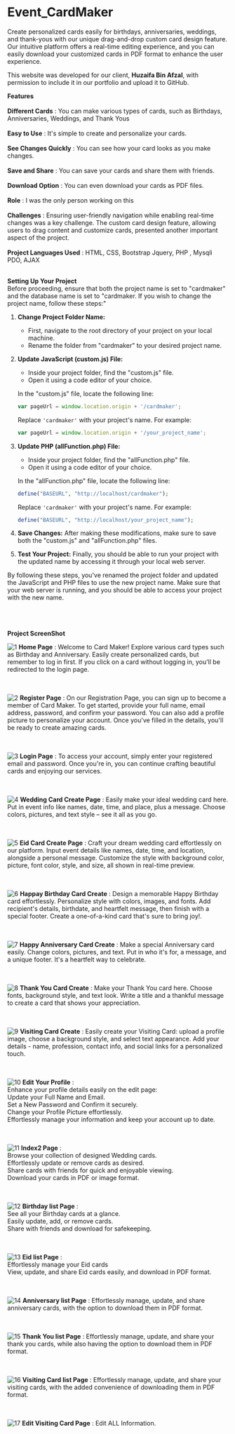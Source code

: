 # Event_CardMaker
Create personalized cards easily for birthdays, anniversaries, weddings, and thank-yous with our unique drag-and-drop custom card design feature. Our intuitive platform offers a real-time editing experience, and you can easily download your customized cards in PDF format to enhance the user experience.<br>

This website was developed for our client, **Huzaifa Bin Afzal**, with permission to include it in our portfolio and upload it to GitHub.<br>

**Features**<br><br>
**Different Cards** : You can make various types of cards, such as Birthdays, Anniversaries, Weddings, and Thank Yous<br><br>
**Easy to Use** : It's simple to create and personalize your cards.<br><br>
**See Changes Quickly** : You can see how your card looks as you make changes. <br><br>
**Save and Share** : You can save your cards and share them with friends. <br><br>
**Download Option** : You can even download your cards as PDF files. <br><br>
**Role** : I was the only person working on this <br><br>
**Challenges** : Ensuring user-friendly navigation while enabling real-time changes was a key challenge. The custom card design feature, allowing users to drag content and customize cards, presented another important aspect of the project. <br><br>
**Project Languages Used** :  HTML, CSS, Bootstrap Jquery, PHP , Mysqli PDO, AJAX<br><br>

**Setting Up Your Project** <br>
Before proceeding, ensure that both the project name is set to "cardmaker" and the database name is set to "cardmaker. If you wish to change the project name, follow these steps:"

1. **Change Project Folder Name:**
   - First, navigate to the root directory of your project on your local machine.
   - Rename the folder from "cardmaker" to your desired project name.

2. **Update JavaScript (custom.js) File:**
   - Inside your project folder, find the "custom.js" file.
   - Open it using a code editor of your choice.

   In the "custom.js" file, locate the following line:

   ```javascript
   var pageUrl = window.location.origin + '/cardmaker';
   ```

   Replace `'cardmaker'` with your project's name. For example:

   ```javascript
   var pageUrl = window.location.origin + '/your_project_name';
   ```

3. **Update PHP (allFunction.php) File:**
   - Inside your project folder, find the "allFunction.php" file.
   - Open it using a code editor of your choice.

   In the "allFunction.php" file, locate the following line:

   ```php
   define("BASEURL", "http://localhost/cardmaker");
   ```

   Replace `'cardmaker'` with your project's name. For example:

   ```php
   define("BASEURL", "http://localhost/your_project_name");
   ```

4. **Save Changes:** After making these modifications, make sure to save both the "custom.js" and "allFunction.php" files.

5. **Test Your Project:** Finally, you should be able to run your project with the updated name by accessing it through your local web server.

By following these steps, you've renamed the project folder and updated the JavaScript and PHP files to use the new project name. Make sure that your web server is running, and you should be able to access your project with the new name.

<br><br><br>
**Project ScreenShot** 

![1](https://github.com/CodeZohaib/Event_CardMaker/assets/142882799/2cd32bc4-00ac-42c1-92f8-b4b11d982667)
**Home Page** : Welcome to Card Maker! Explore various card types such as Birthday and Anniversary. Easily create personalized cards, but remember to log in first. If you click on a card without logging in, you'll be redirected to the login page.<br><br><br>


![2](https://github.com/CodeZohaib/Event_CardMaker/assets/142882799/ce89094b-2697-4f11-9410-d2e28fe1b821)
**Register Page** : On our Registration Page, you can sign up to become a member of Card Maker. To get started, provide your full name, email address, password, and confirm your password. You can also add a profile picture to personalize your account. Once you've filled in the details, you'll be ready to create amazing cards.<br><br><br>

![3](https://github.com/CodeZohaib/Event_CardMaker/assets/142882799/2c839148-cb6a-4a16-9b08-c87ad18cee35)
**Login Page** : To access your account, simply enter your registered email and password. Once you're in, you can continue crafting beautiful cards and enjoying our services.<br><br><br>

![4](https://github.com/CodeZohaib/Event_CardMaker/assets/142882799/fbbf357c-88c9-4514-8370-3eeb0cb9daf5)
**Wedding Card Create Page** : Easily make your ideal wedding card here. Put in event info like names, date, time, and place, plus a message. Choose colors, pictures, and text style – see it all as you go.<br><br><br>

![5](https://github.com/CodeZohaib/Event_CardMaker/assets/142882799/62b2208d-ceb4-40da-b622-fbd5861a6040)
**Eid Card Create Page** : Craft your dream wedding card effortlessly on our platform. Input event details like names, date, time, and location, alongside a personal message. Customize the style with background color, picture, font color, style, and size, all shown in real-time preview.<br><br><br>

![6](https://github.com/CodeZohaib/Event_CardMaker/assets/142882799/6eefdb0a-0c45-4f8d-b26d-6f05498bb832)
**Happay Birthday Card Create** : Design a memorable Happy Birthday card effortlessly. Personalize style with colors, images, and fonts. Add recipient's details, birthdate, and heartfelt message, then finish with a special footer. Create a one-of-a-kind card that's sure to bring joy!.<br><br><br>

![7](https://github.com/CodeZohaib/Event_CardMaker/assets/142882799/4537d905-7007-47d4-9ce5-18fc40020207)
**Happy Anniversary Card Create** : Make a special Anniversary card easily. Change colors, pictures, and text. Put in who it's for, a message, and a unique footer. It's a heartfelt way to celebrate. <br><br><br>

![8](https://github.com/CodeZohaib/Event_CardMaker/assets/142882799/3fa20adc-5f7a-4477-bd1a-7bc8e4626778)
**Thank You Card Create** : Make your Thank You card here. Choose fonts, background style, and text look. Write a title and a thankful message to create a card that shows your appreciation.<br><br><br>

![9](https://github.com/CodeZohaib/Event_CardMaker/assets/142882799/92b07531-e365-4bae-8e5a-43be82c3117b)
**Visiting Card Create** : Easily create your Visiting Card: upload a profile image, choose a background style, and select text appearance. Add your details - name, profession, contact info, and social links for a personalized touch.<br><br><br>

![10](https://github.com/CodeZohaib/Event_CardMaker/assets/142882799/8c1b0f6a-52ec-4649-9f50-f0072a07af33)
**Edit Your Profile** : <br>
Enhance your profile details easily on the edit page:<br>
Update your Full Name and Email. <br>
Set a New Password and Confirm it securely.<br>
Change your Profile Picture effortlessly.<br>
Effortlessly manage your information and keep your account up to date.<br><br><br>


![11](https://github.com/CodeZohaib/Event_CardMaker/assets/142882799/2af3ca38-08fb-4dae-8b70-69e40927a2ef)
**Index2 Page** : <br>
Browse your collection of designed Wedding cards. <br>
Effortlessly update or remove cards as desired. <br>
Share cards with friends for quick and enjoyable viewing. <br>
Download your cards in PDF or image format.<br><br><br>


![12](https://github.com/CodeZohaib/Event_CardMaker/assets/142882799/9f604dec-a994-4789-9725-8989dbcffa40)
**Birthday list Page** :<br>
See all your Birthday cards at a glance.<br> 
Easily update, add, or remove cards.<br> 
Share with friends and download for safekeeping.<br><br><br>


![13](https://github.com/CodeZohaib/Event_CardMaker/assets/142882799/43de838d-69f6-4d29-9f0f-07cb3384cd3f)
**Eid list Page** : <br>
Effortlessly manage your Eid cards<br>
View, update, and share Eid cards easily, and download in PDF format.<br><br><br>


![14](https://github.com/CodeZohaib/Event_CardMaker/assets/142882799/22c51fa7-c4fe-456e-b903-5ec4c6ad1e7f)
**Anniversary list Page** : Effortlessly manage, update, and share anniversary cards, with the option to download them in PDF format.<br><br><br>


![15](https://github.com/CodeZohaib/Event_CardMaker/assets/142882799/ffe50a83-b367-43d3-b130-7b121d968bb0)
**Thank You list Page** :  Effortlessly manage, update, and share your thank you cards, while also having the option to download them in PDF format.<br><br><br>

![16](https://github.com/CodeZohaib/Event_CardMaker/assets/142882799/1971e6cc-8bfc-4bab-87ed-90f30747f90a)
**Visiting Card list Page** :   Effortlessly manage, update, and share your visiting cards, with the added convenience of downloading them in PDF format.<br><br><br>

![17](https://github.com/CodeZohaib/Event_CardMaker/assets/142882799/e744ceeb-a5d7-4e5a-89b3-8e840b717820)
**Edit Visiting Card Page** :    Edit ALL Information. <br><br><br>

